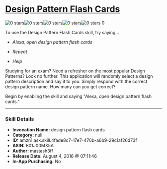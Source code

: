 # [Design Pattern Flash Cards](http://alexa.amazon.com/#skills/amzn1.ask.skill.4fade8c7-17e7-470b-a6b9-29c1af26d73f)
![0 stars](../../images/ic_star_border_black_18dp_1x.png)![0 stars](../../images/ic_star_border_black_18dp_1x.png)![0 stars](../../images/ic_star_border_black_18dp_1x.png)![0 stars](../../images/ic_star_border_black_18dp_1x.png)![0 stars](../../images/ic_star_border_black_18dp_1x.png) 0

To use the Design Pattern Flash Cards skill, try saying...

* *Alexa, open design pattern flash cards*

* *Repeat*

* *Help*

Studying for an exam?  Need a refresher on the most popular Design Patterns?  Look no further.  This application will randomly select a design pattern description and say it to you.  Simply respond with the correct design pattern name.  How many can you get correct?

Begin by enabling the skill and saying "Alexa, open design pattern flash cards."

***

### Skill Details

* **Invocation Name:** design pattern flash cards
* **Category:** null
* **ID:** amzn1.ask.skill.4fade8c7-17e7-470b-a6b9-29c1af26d73f
* **ASIN:** B01J00MX5A
* **Author:** mastash3ff
* **Release Date:** August 4, 2016 @ 07:11:46
* **In-App Purchasing:** No
